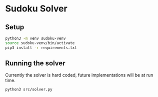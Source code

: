 # Sudoku Solver

## Setup
```sh
python3 -m venv sudoku-venv
source sudoku-venv/bin/activate
pip3 install -r requirements.txt
```

## Running the solver
Currently the solver is hard coded, future implementations will be at run time.
```sh
python3 src/solver.py
```